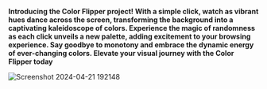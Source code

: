 **Introducing the Color Flipper project! With a simple click, watch as vibrant hues dance across the screen, transforming the background into a captivating kaleidoscope of colors. Experience the magic of randomness as each click unveils a new palette, adding excitement to your browsing experience. Say goodbye to monotony and embrace the dynamic energy of ever-changing colors. Elevate your visual journey with the Color Flipper today**


![Screenshot 2024-04-21 192148](https://github.com/PoojaGadara/Color-Flipper/assets/100752133/6be640fc-602d-4e97-ab4a-228b3ee2cafc)
